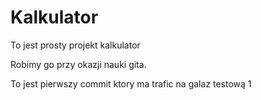 # Kalkulator

To jest prosty projekt kalkulator

Robimy go przy okazji nauki gita.

To jest pierwszy commit ktory ma trafic na galaz testową 1